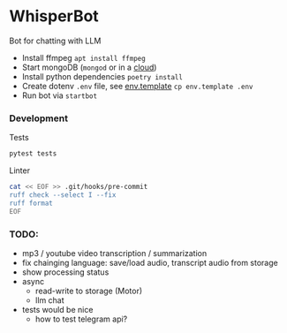 # WhisperBot

Bot for chatting with LLM

- Install ffmpeg `apt install ffmpeg`
- Start mongoDB (`mongod` or in a [cloud](https://www.mongodb.com/cloud/atlas))
- Install python dependencies `poetry install`
- Create dotenv `.env` file, see [env.template](env.template) `cp env.template .env`
- Run bot via `startbot`


### Development
Tests
```bash
pytest tests
```
Linter
```bash
cat << EOF >> .git/hooks/pre-commit
ruff check --select I --fix
ruff format
EOF
```

### TODO:
 - mp3 / youtube video transcription / summarization
 - fix chainging language: save/load audio, transcript audio from storage
 - show processing status
 - async
    - read-write to storage (Motor)
    - llm chat
 - tests would be nice
   - how to test telegram api?
